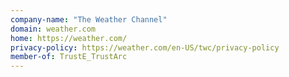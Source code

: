 ```yaml
---
company-name: "The Weather Channel"
domain: weather.com
home: https://weather.com/
privacy-policy: https://weather.com/en-US/twc/privacy-policy
member-of: TrustE_TrustArc
---
```




